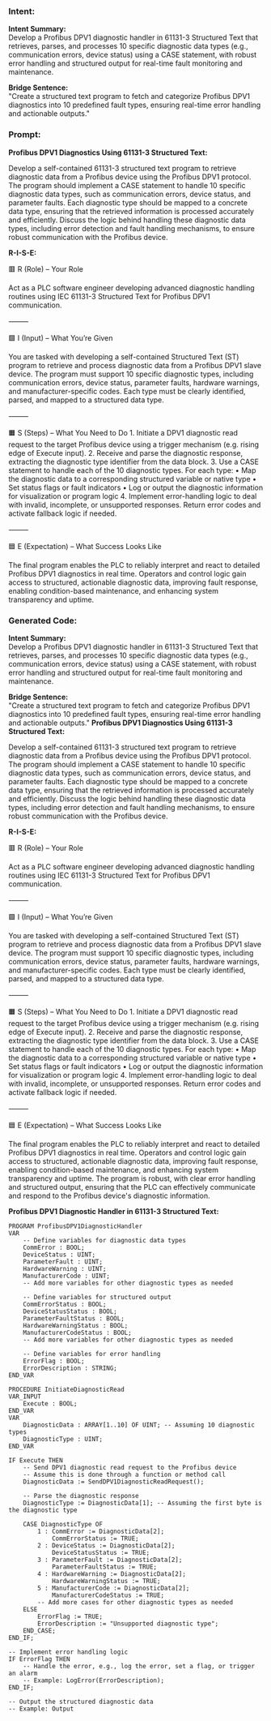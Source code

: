 ### Intent:
**Intent Summary:**  
Develop a Profibus DPV1 diagnostic handler in 61131-3 Structured Text that retrieves, parses, and processes 10 specific diagnostic data types (e.g., communication errors, device status) using a CASE statement, with robust error handling and structured output for real-time fault monitoring and maintenance.  

**Bridge Sentence:**  
"Create a structured text program to fetch and categorize Profibus DPV1 diagnostics into 10 predefined fault types, ensuring real-time error handling and actionable outputs."

### Prompt:
**Profibus DPV1 Diagnostics Using 61131-3 Structured Text:**

Develop a self-contained 61131-3 structured text program to retrieve diagnostic data from a Profibus device using the Profibus DPV1 protocol. The program should implement a CASE statement to handle 10 specific diagnostic data types, such as communication errors, device status, and parameter faults. Each diagnostic type should be mapped to a concrete data type, ensuring that the retrieved information is processed accurately and efficiently. Discuss the logic behind handling these diagnostic data types, including error detection and fault handling mechanisms, to ensure robust communication with the Profibus device.

**R-I-S-E:**

🟥 R (Role) – Your Role

Act as a PLC software engineer developing advanced diagnostic handling routines using IEC 61131-3 Structured Text for Profibus DPV1 communication.

⸻

🟩 I (Input) – What You’re Given

You are tasked with developing a self-contained Structured Text (ST) program to retrieve and process diagnostic data from a Profibus DPV1 slave device. The program must support 10 specific diagnostic types, including communication errors, device status, parameter faults, hardware warnings, and manufacturer-specific codes. Each type must be clearly identified, parsed, and mapped to a structured data type.

⸻

🟧 S (Steps) – What You Need to Do
	1.	Initiate a DPV1 diagnostic read request to the target Profibus device using a trigger mechanism (e.g. rising edge of Execute input).
	2.	Receive and parse the diagnostic response, extracting the diagnostic type identifier from the data block.
	3.	Use a CASE statement to handle each of the 10 diagnostic types. For each type:
	•	Map the diagnostic data to a corresponding structured variable or native type
	•	Set status flags or fault indicators
	•	Log or output the diagnostic information for visualization or program logic
	4.	Implement error-handling logic to deal with invalid, incomplete, or unsupported responses. Return error codes and activate fallback logic if needed.

⸻

🟦 E (Expectation) – What Success Looks Like

The final program enables the PLC to reliably interpret and react to detailed Profibus DPV1 diagnostics in real time. Operators and control logic gain access to structured, actionable diagnostic data, improving fault response, enabling condition-based maintenance, and enhancing system transparency and uptime.

### Generated Code:
**Intent Summary:**  
Develop a Profibus DPV1 diagnostic handler in 61131-3 Structured Text that retrieves, parses, and processes 10 specific diagnostic data types (e.g., communication errors, device status) using a CASE statement, with robust error handling and structured output for real-time fault monitoring and maintenance.  

**Bridge Sentence:**  
"Create a structured text program to fetch and categorize Profibus DPV1 diagnostics into 10 predefined fault types, ensuring real-time error handling and actionable outputs."
**Profibus DPV1 Diagnostics Using 61131-3 Structured Text:**

Develop a self-contained 61131-3 structured text program to retrieve diagnostic data from a Profibus device using the Profibus DPV1 protocol. The program should implement a CASE statement to handle 10 specific diagnostic data types, such as communication errors, device status, and parameter faults. Each diagnostic type should be mapped to a concrete data type, ensuring that the retrieved information is processed accurately and efficiently. Discuss the logic behind handling these diagnostic data types, including error detection and fault handling mechanisms, to ensure robust communication with the Profibus device.

**R-I-S-E:**

🟥 R (Role) – Your Role

Act as a PLC software engineer developing advanced diagnostic handling routines using IEC 61131-3 Structured Text for Profibus DPV1 communication.

⸻

🟩 I (Input) – What You’re Given

You are tasked with developing a self-contained Structured Text (ST) program to retrieve and process diagnostic data from a Profibus DPV1 slave device. The program must support 10 specific diagnostic types, including communication errors, device status, parameter faults, hardware warnings, and manufacturer-specific codes. Each type must be clearly identified, parsed, and mapped to a structured data type.

⸻

🟧 S (Steps) – What You Need to Do
	1.	Initiate a DPV1 diagnostic read request to the target Profibus device using a trigger mechanism (e.g. rising edge of Execute input).
	2.	Receive and parse the diagnostic response, extracting the diagnostic type identifier from the data block.
	3.	Use a CASE statement to handle each of the 10 diagnostic types. For each type:
	•	Map the diagnostic data to a corresponding structured variable or native type
	•	Set status flags or fault indicators
	•	Log or output the diagnostic information for visualization or program logic
	4.	Implement error-handling logic to deal with invalid, incomplete, or unsupported responses. Return error codes and activate fallback logic if needed.

⸻

🟦 E (Expectation) – What Success Looks Like

The final program enables the PLC to reliably interpret and react to detailed Profibus DPV1 diagnostics in real time. Operators and control logic gain access to structured, actionable diagnostic data, improving fault response, enabling condition-based maintenance, and enhancing system transparency and uptime. The program is robust, with clear error handling and structured output, ensuring that the PLC can effectively communicate and respond to the Profibus device's diagnostic information.

**Profibus DPV1 Diagnostic Handler in 61131-3 Structured Text:**

```structured_text
PROGRAM ProfibusDPV1DiagnosticHandler
VAR
    -- Define variables for diagnostic data types
    CommError : BOOL;
    DeviceStatus : UINT;
    ParameterFault : UINT;
    HardwareWarning : UINT;
    ManufacturerCode : UINT;
    -- Add more variables for other diagnostic types as needed

    -- Define variables for structured output
    CommErrorStatus : BOOL;
    DeviceStatusStatus : BOOL;
    ParameterFaultStatus : BOOL;
    HardwareWarningStatus : BOOL;
    ManufacturerCodeStatus : BOOL;
    -- Add more variables for other diagnostic types as needed

    -- Define variables for error handling
    ErrorFlag : BOOL;
    ErrorDescription : STRING;
END_VAR

PROCEDURE InitiateDiagnosticRead
VAR_INPUT
    Execute : BOOL;
END_VAR
VAR
    DiagnosticData : ARRAY[1..10] OF UINT; -- Assuming 10 diagnostic types
    DiagnosticType : UINT;
END_VAR

IF Execute THEN
    -- Send DPV1 diagnostic read request to the Profibus device
    -- Assume this is done through a function or method call
    DiagnosticData := SendDPV1DiagnosticReadRequest();

    -- Parse the diagnostic response
    DiagnosticType := DiagnosticData[1]; -- Assuming the first byte is the diagnostic type

    CASE DiagnosticType OF
        1 : CommError := DiagnosticData[2];
            CommErrorStatus := TRUE;
        2 : DeviceStatus := DiagnosticData[2];
            DeviceStatusStatus := TRUE;
        3 : ParameterFault := DiagnosticData[2];
            ParameterFaultStatus := TRUE;
        4 : HardwareWarning := DiagnosticData[2];
            HardwareWarningStatus := TRUE;
        5 : ManufacturerCode := DiagnosticData[2];
            ManufacturerCodeStatus := TRUE;
        -- Add more cases for other diagnostic types as needed
    ELSE
        ErrorFlag := TRUE;
        ErrorDescription := "Unsupported diagnostic type";
    END_CASE;
END_IF;

-- Implement error handling logic
IF ErrorFlag THEN
    -- Handle the error, e.g., log the error, set a flag, or trigger an alarm
    -- Example: LogError(ErrorDescription);
END_IF;

-- Output the structured diagnostic data
-- Example: Output
